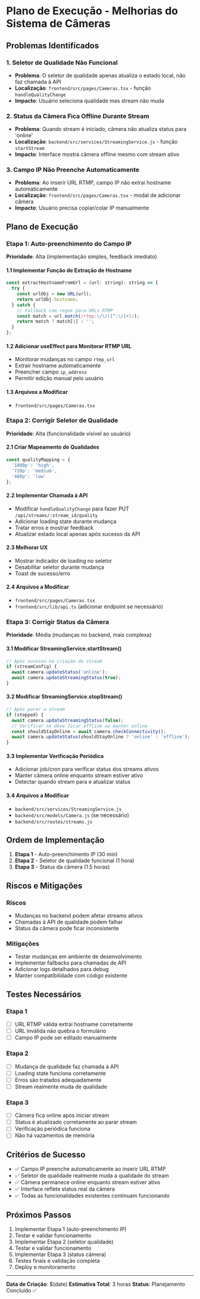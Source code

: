 # Plano de Execução - Melhorias do Sistema de Câmeras

## Problemas Identificados

### 1. Seletor de Qualidade Não Funcional
- **Problema**: O seletor de qualidade apenas atualiza o estado local, não faz chamada à API
- **Localização**: `frontend/src/pages/Cameras.tsx` - função `handleQualityChange`
- **Impacto**: Usuário seleciona qualidade mas stream não muda

### 2. Status da Câmera Fica Offline Durante Stream
- **Problema**: Quando stream é iniciado, câmera não atualiza status para 'online'
- **Localização**: `backend/src/services/StreamingService.js` - função `startStream`
- **Impacto**: Interface mostra câmera offline mesmo com stream ativo

### 3. Campo IP Não Preenche Automaticamente
- **Problema**: Ao inserir URL RTMP, campo IP não extrai hostname automaticamente
- **Localização**: `frontend/src/pages/Cameras.tsx` - modal de adicionar câmera
- **Impacto**: Usuário precisa copiar/colar IP manualmente

## Plano de Execução

### Etapa 1: Auto-preenchimento do Campo IP
**Prioridade**: Alta (implementação simples, feedback imediato)

#### 1.1 Implementar Função de Extração de Hostname
```javascript
const extractHostnameFromUrl = (url: string): string => {
  try {
    const urlObj = new URL(url);
    return urlObj.hostname;
  } catch {
    // Fallback com regex para URLs RTMP
    const match = url.match(/rtmp:\/\/([^:\/]+)/);
    return match ? match[1] : '';
  }
};
```

#### 1.2 Adicionar useEffect para Monitorar RTMP URL
- Monitorar mudanças no campo `rtmp_url`
- Extrair hostname automaticamente
- Preencher campo `ip_address`
- Permitir edição manual pelo usuário

#### 1.3 Arquivos a Modificar
- `frontend/src/pages/Cameras.tsx`

### Etapa 2: Corrigir Seletor de Qualidade
**Prioridade**: Alta (funcionalidade visível ao usuário)

#### 2.1 Criar Mapeamento de Qualidades
```javascript
const qualityMapping = {
  '1080p': 'high',
  '720p': 'medium', 
  '480p': 'low'
};
```

#### 2.2 Implementar Chamada à API
- Modificar `handleQualityChange` para fazer PUT `/api/streams/:stream_id/quality`
- Adicionar loading state durante mudança
- Tratar erros e mostrar feedback
- Atualizar estado local apenas após sucesso da API

#### 2.3 Melhorar UX
- Mostrar indicador de loading no seletor
- Desabilitar seletor durante mudança
- Toast de sucesso/erro

#### 2.4 Arquivos a Modificar
- `frontend/src/pages/Cameras.tsx`
- `frontend/src/lib/api.ts` (adicionar endpoint se necessário)

### Etapa 3: Corrigir Status da Câmera
**Prioridade**: Média (mudanças no backend, mais complexa)

#### 3.1 Modificar StreamingService.startStream()
```javascript
// Após sucesso na criação do stream
if (streamConfig) {
  await camera.updateStatus('online');
  await camera.updateStreamingStatus(true);
}
```

#### 3.2 Modificar StreamingService.stopStream()
```javascript
// Após parar o stream
if (stopped) {
  await camera.updateStreamingStatus(false);
  // Verificar se deve ficar offline ou manter online
  const shouldStayOnline = await camera.checkConnectivity();
  await camera.updateStatus(shouldStayOnline ? 'online' : 'offline');
}
```

#### 3.3 Implementar Verificação Periódica
- Adicionar job/cron para verificar status dos streams ativos
- Manter câmera online enquanto stream estiver ativo
- Detectar quando stream para e atualizar status

#### 3.4 Arquivos a Modificar
- `backend/src/services/StreamingService.js`
- `backend/src/models/Camera.js` (se necessário)
- `backend/src/routes/streams.js`

## Ordem de Implementação

1. **Etapa 1** - Auto-preenchimento IP (30 min)
2. **Etapa 2** - Seletor de qualidade funcional (1 hora)
3. **Etapa 3** - Status da câmera (1.5 horas)

## Riscos e Mitigações

### Riscos
- Mudanças no backend podem afetar streams ativos
- Chamadas à API de qualidade podem falhar
- Status da câmera pode ficar inconsistente

### Mitigações
- Testar mudanças em ambiente de desenvolvimento
- Implementar fallbacks para chamadas de API
- Adicionar logs detalhados para debug
- Manter compatibilidade com código existente

## Testes Necessários

### Etapa 1
- [ ] URL RTMP válida extrai hostname corretamente
- [ ] URL inválida não quebra o formulário
- [ ] Campo IP pode ser editado manualmente

### Etapa 2
- [ ] Mudança de qualidade faz chamada à API
- [ ] Loading state funciona corretamente
- [ ] Erros são tratados adequadamente
- [ ] Stream realmente muda de qualidade

### Etapa 3
- [ ] Câmera fica online após iniciar stream
- [ ] Status é atualizado corretamente ao parar stream
- [ ] Verificação periódica funciona
- [ ] Não há vazamentos de memória

## Critérios de Sucesso

- ✅ Campo IP preenche automaticamente ao inserir URL RTMP
- ✅ Seletor de qualidade realmente muda a qualidade do stream
- ✅ Câmera permanece online enquanto stream estiver ativo
- ✅ Interface reflete status real da câmera
- ✅ Todas as funcionalidades existentes continuam funcionando

## Próximos Passos

1. Implementar Etapa 1 (auto-preenchimento IP)
2. Testar e validar funcionamento
3. Implementar Etapa 2 (seletor qualidade)
4. Testar e validar funcionamento
5. Implementar Etapa 3 (status câmera)
6. Testes finais e validação completa
7. Deploy e monitoramento

---

**Data de Criação**: $(date)
**Estimativa Total**: 3 horas
**Status**: Planejamento Concluído ✅